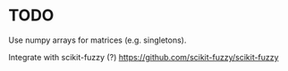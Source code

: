 TODO
====

Use numpy arrays for matrices (e.g. singletons).

Integrate with scikit-fuzzy (?) https://github.com/scikit-fuzzy/scikit-fuzzy